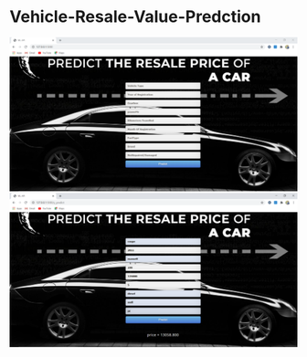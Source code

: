 # Vehicle-Resale-Value-Predction
![](
https://github.com/teja-naidu/Vehicle-Resale-Value-Predction/blob/master/Capture1.PNG)
![](
https://github.com/teja-naidu/Vehicle-Resale-Value-Predction/blob/master/Capture2.PNG)

